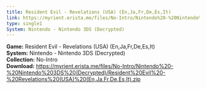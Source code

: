 ```yaml
---
title: Resident Evil - Revelations (USA) (En,Ja,Fr,De,Es,It)
link: https://myrient.erista.me/files/No-Intro/Nintendo%20-%20Nintendo%203DS%20(Decrypted)/Resident%20Evil%20-%20Revelations%20(USA)%20(En,Ja,Fr,De,Es,It).zip
type: single1
System: Nintendo - Nintendo 3DS (Decrypted)
---
```

<b>Game:</b> Resident Evil - Revelations (USA) (En,Ja,Fr,De,Es,It)<br>
<b>System:</b> Nintendo - Nintendo 3DS (Decrypted)<br>
<b>Collection:</b> No-Intro<br>
<b>Download:</b> https://myrient.erista.me/files/No-Intro/Nintendo%20-%20Nintendo%203DS%20(Decrypted)/Resident%20Evil%20-%20Revelations%20(USA)%20(En,Ja,Fr,De,Es,It).zip